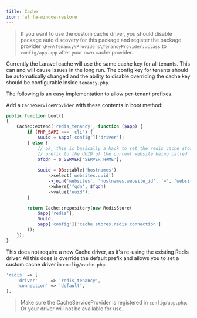 ```yaml
---
title: Cache
icon: fal fa-window-restore
---
```


> If you want to use the custom cache driver, you should disable package auto discovery for this package and register the package provider `\Hyn\Tenancy\Providers\TenancyProvider::class` to `config/app.app` after your own cache provider.

Currently the Laravel cache will use the same cache key for all tenants. 
This can and will cause issues in the long run. The config key for tenants 
should be automatically changed and the ability to disable overriding the cache key should be configurable inside `tenancy.php`.

The following is an easy implementation to allow per-tenant prefixes.

Add a `CacheServiceProvider` with these contents in boot method:

```php
public function boot()
{
    Cache::extend('redis_tenancy', function ($app) {
        if (PHP_SAPI === 'cli') {
            $uuid = $app['config']['driver'];
        } else {
            // ok, this is basically a hack to set the redis cache store
            // prefix to the UUID of the current website being called
            $fqdn = $_SERVER['SERVER_NAME'];
            
            $uuid = DB::table('hostnames')
                ->select('websites.uuid')
                ->join('websites', 'hostnames.website_id', '=', 'websites.id')
                ->where('fqdn', $fqdn)
                ->value('uuid');
        }

        return Cache::repository(new RedisStore(
            $app['redis'],
            $uuid,
            $app['config']['cache.stores.redis.connection']
        ));
    });
}
```

This does not require a new Cache driver, as it's re-using 
the existing Redis driver. All this does is override the default prefix and 
allows you to set a custom cache driver in `config/cache.php`:

```php
'redis' => [
    'driver'     => 'redis_tenancy',
    'connection' => 'default',
],
```

> Make sure the CacheServiceProvider is registered in `config/app.php`. Or your driver will not be
available for use.
